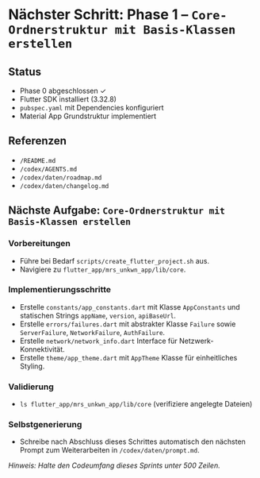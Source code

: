 # Nächster Schritt: Phase 1 – `Core-Ordnerstruktur mit Basis-Klassen erstellen`

## Status
- Phase 0 abgeschlossen ✓
- Flutter SDK installiert (3.32.8)
- `pubspec.yaml` mit Dependencies konfiguriert
- Material App Grundstruktur implementiert

## Referenzen
- `/README.md`
- `/codex/AGENTS.md`
- `/codex/daten/roadmap.md`
- `/codex/daten/changelog.md`

## Nächste Aufgabe: `Core-Ordnerstruktur mit Basis-Klassen erstellen`

### Vorbereitungen
- Führe bei Bedarf `scripts/create_flutter_project.sh` aus.
- Navigiere zu `flutter_app/mrs_unkwn_app/lib/core`.

### Implementierungsschritte
- Erstelle `constants/app_constants.dart` mit Klasse `AppConstants` und statischen Strings `appName`, `version`, `apiBaseUrl`.
- Erstelle `errors/failures.dart` mit abstrakter Klasse `Failure` sowie `ServerFailure`, `NetworkFailure`, `AuthFailure`.
- Erstelle `network/network_info.dart` Interface für Netzwerk-Konnektivität.
- Erstelle `theme/app_theme.dart` mit `AppTheme` Klasse für einheitliches Styling.

### Validierung
- `ls flutter_app/mrs_unkwn_app/lib/core` (verifiziere angelegte Dateien)

### Selbstgenerierung
- Schreibe nach Abschluss dieses Schrittes automatisch den nächsten Prompt zum Weiterarbeiten in `/codex/daten/prompt.md`.

*Hinweis: Halte den Codeumfang dieses Sprints unter 500 Zeilen.*
